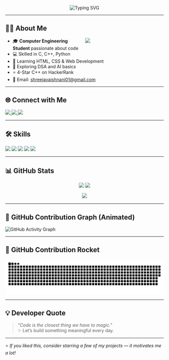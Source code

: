 <!-- Centered Typing Effect -->
<p align="center">
  <img src="https://readme-typing-svg.demolab.com?font=Fira+Code&weight=500&size=24&pause=1000&color=00FFC3&center=true&vCenter=true&width=600&lines=Hi%2C+I'm+Shreeja+Vipulkumar+Vaishnani+%F0%9F%91%8B;Welcome+to+my+GitHub+Universe+%F0%9F%9A%80" alt="Typing SVG" />
</p>

---

## 👩‍💻 About Me

<img align="right" src="https://media.giphy.com/media/iIqmM5tTjmpOB9mpbn/giphy.gif" width="250" />


- 🎓 **Computer Engineering Student** passionate about code  
- 💻 Skilled in C, C++, Python  
- 🌱 Learning HTML, CSS & Web Development  
- 🧠 Exploring DSA and AI basics  
- ⭐ 4-Star C++ on HackerRank  
- 📧 Email: shreejavaishnani01@gmail.com  

---

## 🌐 Connect with Me

<p>
  <a href="https://www.linkedin.com/in/shreeja-vaishnani-5893192a1/" target="_blank">
    <img src="https://img.shields.io/badge/LinkedIn-blue?style=for-the-badge&logo=linkedin&logoColor=white" />
  </a>
  <a href="mailto:shreejavaishnani01@gmail.com">
    <img src="https://img.shields.io/badge/Gmail-red?style=for-the-badge&logo=gmail&logoColor=white" />
  </a>
  <a href="https://www.hackerrank.com/24ce138_shreeja" target="_blank">
    <img src="https://img.shields.io/badge/HackerRank-2EC866?style=for-the-badge&logo=hackerrank&logoColor=white" />
  </a>
</p>

---

## 🛠️ Skills

<p align="left">
  <img src="https://img.shields.io/badge/C-00599C?style=for-the-badge&logo=c&logoColor=white" />
  <img src="https://img.shields.io/badge/C++-blue?style=for-the-badge&logo=c%2B%2B&logoColor=white" />
  <img src="https://img.shields.io/badge/Python-3776AB?style=for-the-badge&logo=python&logoColor=white" />
  <img src="https://img.shields.io/badge/HTML5-E34F26?style=for-the-badge&logo=html5&logoColor=white" />
  <img src="https://img.shields.io/badge/CSS3-1572B6?style=for-the-badge&logo=css3&logoColor=white" />
</p>

---

## 📊 GitHub Stats

<p align="center">
  <img src="https://github-readme-stats.vercel.app/api?username=shreeja-vaishnani&show_icons=true&theme=tokyonight" />
  <img src="https://github-readme-stats.vercel.app/api/top-langs/?username=shreeja-vaishnani&layout=compact&theme=tokyonight" />
</p>

<p align="center">
  <img src="https://github-readme-streak-stats.herokuapp.com/?user=shreeja-vaishnani&theme=tokyonight" />
</p>

---

## 🧠 GitHub Contribution Graph (Animated)

![GitHub Activity Graph](https://github-readme-activity-graph.vercel.app/graph?username=shreeja-vaishnani&theme=react-dark&area=true)

---
## 🚀 GitHub Contribution Rocket

<div align="center">
  <picture>
    <source media="(prefers-color-scheme: dark)" srcset="https://raw.githubusercontent.com/Shreeja-Vaishnani/Shreeja-Vaishnani/output/github-contribution-rocket-dark.svg" />
    <source media="(prefers-color-scheme: light)" srcset="https://raw.githubusercontent.com/Shreeja-Vaishnani/Shreeja-Vaishnani/output/github-contribution-rocket.svg" />
    <img alt="GitHub Contribution Rocket" src="https://raw.githubusercontent.com/Shreeja-Vaishnani/Shreeja-Vaishnani/output/github-contribution-rocket.svg" />
  </picture>
</div>






---
## 💡 Developer Quote

> _"Code is the closest thing we have to magic."_  
> ✨ Let’s build something meaningful every day.

---

⭐ *If you liked this, consider starring a few of my projects — it motivates me a lot!*
